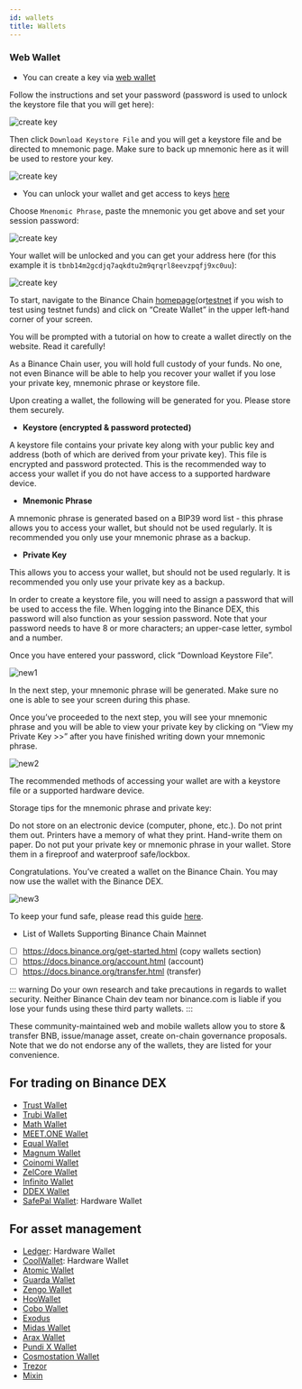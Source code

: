 ```yaml
---
id: wallets
title: Wallets
---
```


### Web Wallet

- You can create a key via [web wallet](https://testnet.binance.org/create)

Follow the instructions and set your password (password is used to unlock the keystore file that you will get here):

![create key](../assets/create_key_1.png)

Then click `Download Keystore File` and you will get a keystore file and be directed to mnemonic page. Make sure to back up mnemonic here as it will be used to restore your key.

![create key](../assets/create_key_2.png)

- You can unlock your wallet and get access to keys [here](https://testnet.binance.org/unlock)

Choose `Mnenomic Phrase`, paste the mnemonic you get above and set your session password:

![create key](../assets/create_key_3.png)

Your wallet will be unlocked and you can get your address here (for this example it is `tbnb14m2gcdjq7aqkdtu2m9qrqrl8eevzpqfj9xc0uu`):

![create key](../assets/create_key_4.png)

To start, navigate to the Binance Chain <u>[homepage](https://www.binance.org/en)</u>(or<u>[testnet](https://testnet.binance.org/en/)</u> if you wish to test using testnet funds) and click on “Create Wallet” in the upper left-hand corner of your screen.

You will be prompted with a tutorial on how to create a wallet directly on the website. Read it carefully!

As a Binance Chain user, you will hold full custody of your funds. No one, not even Binance will be able to help you recover your wallet if you lose your private key, mnemonic phrase or keystore file.

Upon creating a wallet, the following will be generated for you. Please store them securely.

- **Keystore (encrypted & password protected)**

A keystore file contains your private key along with your public key and address (both of which are derived from your private key). This file is encrypted and password protected. This is the recommended way to access your wallet if you do not have access to a supported hardware device.

- **Mnemonic Phrase**

A mnemonic phrase is generated based on a BIP39 word list - this phrase allows you to access your wallet, but should not be used regularly. It is recommended you only use your mnemonic phrase as a backup.

- **Private Key**

This allows you to access your wallet, but should not be used regularly. It is recommended you only use your private key as a backup.

In order to create a keystore file, you will need to assign a password that will be used to access the file. When logging into the Binance DEX, this password will also function as your session password. Note that your password needs to have 8 or more characters; an upper-case letter, symbol and a number.

Once you have entered your password, click “Download Keystore File”.

![new1](assets/new1.png)

In the next step, your mnemonic phrase will be generated. Make sure no one is able to see your screen during this phase.

Once you’ve proceeded to the next step, you will see your mnemonic phrase and you will be able to view your private key by clicking on “View my Private Key >>” after you have finished writing down your mnemonic phrase.

![new2](assets/new2.png)

The recommended methods of accessing your wallet are with a keystore file or a supported hardware device.

Storage tips for the mnemonic phrase and private key:

Do not store on an electronic device (computer, phone, etc.).
Do not print them out. Printers have a memory of what they print.
Hand-write them on paper.
Do not put your private key or mnemonic phrase in your wallet.
Store them in a fireproof and waterproof safe/lockbox.

Congratulations. You’ve created a wallet on the Binance Chain. You may now use the wallet with the Binance DEX.

![new3](assets/new3.png)

To keep your fund safe, please read this guide <u>[here](https://community.binance.org/topic/289/best-practice-to-safely-use-binance-dex)</u>.

- List of Wallets Supporting Binance Chain Mainnet
- [ ] https://docs.binance.org/get-started.html (copy wallets section)
- [ ] https://docs.binance.org/account.html (account)
- [ ] https://docs.binance.org/transfer.html (transfer)

::: warning Do your own research and take precautions in regards to wallet security. Neither Binance Chain dev team nor binance.com is liable if you lose your funds using these third party wallets. :::

These community-maintained web and mobile wallets allow you to store & transfer BNB, issue/manage asset, create on-chain governance proposals. Note that we do not endorse any of the wallets, they are listed for your convenience.

## For trading on Binance DEX

- [Trust Wallet](https://trustwallet.com)
- [Trubi Wallet](https://trubi.io)
- [Math Wallet](https://www.mathwallet.org/en)
- [MEET.ONE Wallet](https://meet.one)
- [Equal Wallet](https://equal.tech)
- [Magnum Wallet](https://magnumwallet.co)
- [Coinomi Wallet](http://coinomi.com)
- [ZelCore Wallet](https://zeltrez.io)
- [Infinito Wallet](https://zeltrez.io)
- [DDEX Wallet](https://ddex.io)
- [SafePal Wallet](https://www.safepal.io): Hardware Wallet

## For asset management

- [Ledger](https://www.ledger.com): Hardware Wallet
- [CoolWallet](https://coolwallet.io): Hardware Wallet
- [Atomic Wallet](https://atomicwallet.io)
- [Guarda Wallet](https://guarda.co)
- [Zengo Wallet](https://zengo.com)
- [HooWallet](https://hoo.com/)
- [Cobo Wallet](https://cobo.com/)
- [Exodus](https://www.exodus.io)
- [Midas Wallet](https://www.midasprotocol.io)
- [Arax Wallet](https://arax.io)
- [Pundi X Wallet](https://pundix.com)
- [Cosmostation Wallet](https://www.cosmostation.io)
- [Trezor](https://trezor.io/)
- [Mixin](https://mixin.one)
